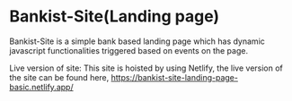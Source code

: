 # Bankist-Site(Landing page)
Bankist-Site is a simple bank based landing page which has dynamic javascript functionalities triggered based on events on the page.

Live version of site:
This site is hoisted by using Netlify, the live version of the site can be found here,
https://bankist-site-landing-page-basic.netlify.app/
